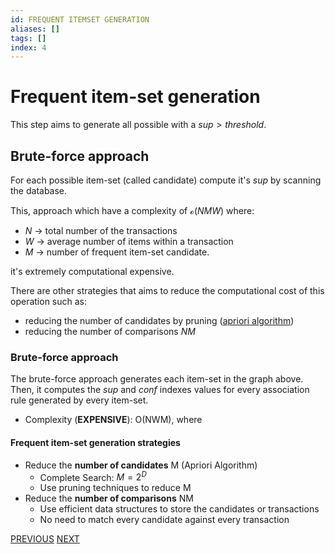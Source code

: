 ```yaml
---
id: FREQUENT ITEMSET GENERATION
aliases: []
tags: []
index: 4
---
```


# Frequent item-set generation

This step  aims to generate all possible  with a $sup \gt threshold$.

## Brute-force approach

For each possible item-set (called candidate) compute it's $sup$ by scanning the database.

This, approach which have a complexity of $\mathcal{o}(NMW)$ where:

- $N$ -> total number of the transactions
- $W$ -> average number of items within a transaction
- $M$ -> number of frequent item-set candidate.

it's extremely computational expensive.

There are other strategies that aims to reduce the computational cost of this operation such as:

- reducing the number  of candidates by pruning ([apriori algorithm](datamining/APRIORI_ALGORITHM.md))
- reducing the number of comparisons $NM$

### Brute-force approach

The brute-force approach generates each item-set in the graph above. Then, it computes the *sup* and *conf* indexes values for every association rule generated by every item-set.
 - Complexity (**EXPENSIVE**): O(NWM), where

#### Frequent item-set generation strategies
- Reduce the **number of candidates** M (Apriori Algorithm)
	- Complete Search: $M=2^D$
	- Use pruning techniques to reduce M
- Reduce the **number of comparisons** NM
	- Use efficient data structures to store the candidates or transactions
	- No need to match every candidate against every transaction

[PREVIOUS](RULES_GENERATION.md) [NEXT](datamining/APRIORI_ALGORITHM.md)
